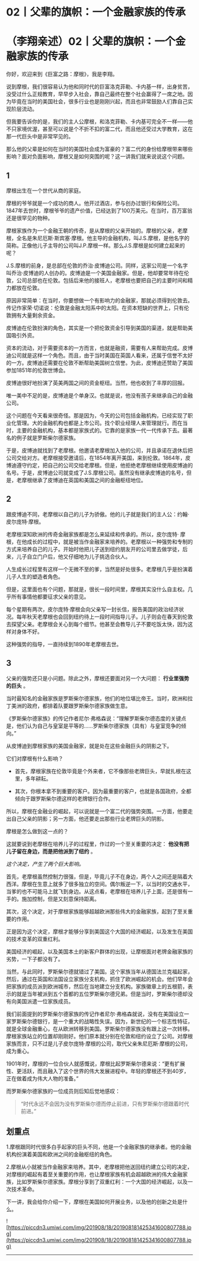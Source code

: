 # 02丨父辈的旗帜：一个金融家族的传承

# （李翔亲述）02丨父辈的旗帜：一个金融家族的传承

你好，欢迎来到《巨富之路：摩根》，我是李翔。

说到摩根，我们很容易认为他和同时代的巨富洛克菲勒、卡内基一样，出身贫苦，没受过什么正规教育，早早步入社会，靠自己最终在整个社会赢得了一席之地。因为毕竟在当时的美国社会，很多行业也是刚刚兴起，而且也非常鼓励人们靠自己实现阶层流动。

但我要告诉你的是，我们的主人公摩根，和洛克菲勒、卡内基可完全不一样——他不只家境优渥，甚至可以说是个不折不扣的富二代，而且他还受过大学教育，这在那一代巨头中是非常罕见的。

那么他的父辈是如何在当时的美国社会成为富豪的？富二代的身份给摩根带来哪些影响？面对负面影响，摩根又是如何突围的呢？这一讲我们就来说说这个问题。

## 1

摩根出生在一个世代从商的家庭。

摩根的爷爷就是一个成功的商人。他开过酒店，参与创办过银行和保险公司。1847年去世时，摩根爷爷的遗产价值，已经达到了100万美元。在当时，百万富翁还是很罕见的物种。

摩根家族作为一个金融王朝的传奇，是从摩根的父亲开始的。摩根的父亲，老摩根，全名是朱尼厄斯·斯宾塞·摩根。他主导的金融机构，叫J.S.摩根，是他名字的简称。正像他儿子主导的公司叫J.P.摩根一样。那么J.S.摩根是如何建立起来的呢？

J.S.摩根的前身，是总部在伦敦的乔治·皮博迪公司。同样，这家公司是一个名字叫乔治·皮博迪的人创办的。皮博迪是一个美国金融家。但是，他却要常年待在伦敦，公司总部也在伦敦。包括后来他的接班人，老摩根也要把自己的主要时间和精力都放在伦敦。

原因非常简单：在当时，你要想做一个有影响力的金融家，那就必须得到伦敦去。传记作家荣·切诺说：伦敦是金融太阳系中的太阳。在资本短缺的世界上，只有伦敦拥有大量剩余资金。

皮博迪在伦敦扮演的角色，其实是一个把伦敦资金引导到美国的渠道，就是帮助美国吸引外资。

资本的流动，对于需要资本的一方而言，也就是融资，需要有人来帮助完成。皮博迪公司就是这样一个角色。而且，由于当时美国在英国人看来，还属于信誉不太好的一方。皮博迪还需要在伦敦不断帮助美国树立信誉。为此，皮博迪还赞助了美国参加1851年的伦敦世博会。

皮博迪很好地扮演了英美两国之间的资金枢纽。当然，他也收到了丰厚的回报。

唯一美中不足的是，皮博迪是个单身汉。也就是说，他没有孩子来继承自己的金融公司。

这个问题在今天看来很奇怪。那是因为，今天的公司包括金融机构，已经实现了职业化管理。大的金融机构也都是上市公司。找个职业经理人来管理就行。而在当时，主要的金融机构，基本都是家族式的。它靠的是家族一代一代传承下去。最著名的例子就是罗斯柴尔德家族。

于是，皮博迪就找到了老摩根。他邀请老摩根加入他的公司，并且承诺在退休后把公司交给对方。老摩根接受邀请后，在1854年离开美国，来到伦敦。1864年，皮博迪遵守约定，把自己的公司交给老摩根。但是，他拒绝老摩根继续使用皮博迪的名号。于是，皮博迪公司就变成了J.S.摩根公司。虽然没有继承皮博迪的名号，但是，老摩根继承了皮博迪在英国和美国之间的金融枢纽地位。

## 2

跟皮博迪不同，老摩根以自己的儿子为骄傲。他的儿子就是我们的主人公：约翰·皮尔庞特·摩根。

老摩根深知欧洲的传奇金融家族都是怎么来延续和传承的。所以，皮尔庞特· 摩根，在他成长的过程中，就是被当作金融家来培养的。老摩根以一种强势和专制的方式来培养自己的儿子。开始时他把儿子送到纽约朋友开的公司里去做学徒，后来，儿子自立门户后，他又仔细地为儿子挑选合伙人。

人生成长过程里有这样一个无微不至的爹，当然是好处很多。老摩根几乎是扮演着儿子人生的塑造者角色。

但是，这里面也有个问题，那就是，很长一段时间里，摩根其实没什么自主权。几乎所有事情他都要征求父亲的意见。

每个星期有两次，皮尔庞特·摩根会向父亲写一封长信，报告美国的政治经济状况。每年秋天老摩根也会回到纽约待上一段时间指导儿子。儿子则会在春天到伦敦去探望父亲。老摩根会关心到每个细节。他甚至会教导儿子不要吃饭太快，因为这样对身体不好。

这种强势的指导，一直持续到1890年老摩根去世。

## 3

父亲的强势还只是小问题。除此之外，摩根还要面对另一个大问题： **行业里强势的巨头** 。

当时最知名的金融家族是罗斯柴尔德家族，他们的地位堪比帝王。当时，欧洲和拉丁美洲的政府，都排着队要跟罗斯柴尔德家族做生意。

《罗斯柴尔德家族》的传记作者尼尔·弗格森说：“理解罗斯柴尔德态度的关键点是，他们认为自己与皇室是平等的……罗斯柴尔德家族（具有）与皇室竞争的倾向。”

从皮博迪到摩根家族的美国金融家，就是处在这些金融巨头的阴影之下。

它们对摩根有什么影响？

* 首先，摩根家族在伦敦毕竟是个外来者，它不像那些老牌巨头，早就扎根在这里，多年耕耘。

* 其次，你根本拿不到重要的客户。因为最重要的客户，也就是各国政府，全都倾向于跟罗斯柴尔德这样的老牌银行合作。

所以，摩根在金融业的崛起，可以说就是一个富二代的强势突围。一方面，他要走出自己父亲的阴影；另一方面，他还要走出那些行业老牌巨头的阴影。

摩根是怎么做到这一点的？

这就要说到老摩根在培养儿子的过程里，作过的一个至关重要的决定： **他没有把儿子留在身边，而是把他派到了纽约** 。

 *这个决定，产生了两个巨大影响。*

首先，老摩根虽然控制力很强，但是，毕竟儿子不在身边，两个人之间还是隔着大西洋。摩根在生意上就多了很多独立的空间。偶尔叛逆一下，以当时的交通水平，当爹的也不可能马上就飞到身边。从这点看，老摩根在培养儿子上面，还是很有一手的。施加控制，但是又刻意保持距离。

其次，这个决定，对于摩根家族能够超越欧洲那些伟大的金融家族，起到了至关重要的作用。

正是因为这个决定，摩根才能够分享到美国这个大国的经济崛起，以及发生在美国的技术变革的双重红利。

美国经济的崛起，以及美国本土的新客户群体的出现，让摩根面对老牌金融家族的劣势，一下子都没有了。

当然，与此同时，罗斯柴尔德就错过了美国。这个家族当年从德国法兰克福起家，然后，通过在英国和法国设立家族分支机构，抓住了欧洲崛起的机会。他们早年会把家族的成员派到欧洲城市，然后在当地建立分支机构。家族徽章上的五根箭，表示的就是当年被派到五个首都的五位罗斯柴尔德兄弟。但是当时，罗斯柴尔德却没有向美国派遣一位家族成员。

我们前面提到的罗斯柴尔德家族的传记作者尼尔·弗格森就说，没有在美国设立一家罗斯柴尔德银行，是一个重大的战略性失误。因为，新世纪的一个标志性特征，就是全球金融重心，在从欧洲转移到美国。罗斯柴尔德家族没有跟上这一次转移。摩根家族站立的位置却刚刚好。他们原本就分别在伦敦和纽约设立了公司。对摩根家族而言，只不过是儿子皮尔庞特·摩根的公司，取代父亲朱尼厄斯·摩根的公司，成为重心。

1901年时，摩根的一位合伙人就感慨说，摩根比起罗斯柴尔德来说：“更有扩展性、更活跃，而且融入了这个世界的伟大发展进程中。年轻的摩根还不到40岁，正在做着成为伟大人物的准备。”

而罗斯柴尔德家族的一位成员则后知后觉地感叹：

> “时代永远不会因为没有罗斯柴尔德而停止前进，只有罗斯柴尔德跟着时代前进。”

## 划重点

1.摩根跟同时代很多白手起家的巨头不同，他是一个金融家族的继承者。他的金融机构扮演着美国和欧洲之间的金融枢纽的角色。

2.摩根从小就被当作金融家来培养。其中，老摩根把他送回纽约建立公司的决定，对摩根的崛起有着至关重要的作用，也让摩根家族有机会超越欧洲的伟大金融家族，比如罗斯柴尔德家族。摩根分享到了双重红利：一个大国的经济崛起，以及一次技术革命。

下一讲，我会给你介绍一下，摩根在美国如何开展业务，以及他的创新之处是什么。

![https://piccdn3.umiwi.com/img/201908/18/201908181425341600807788.jpg](https://piccdn3.umiwi.com/img/201908/18/201908181425341600807788.jpg)

---
